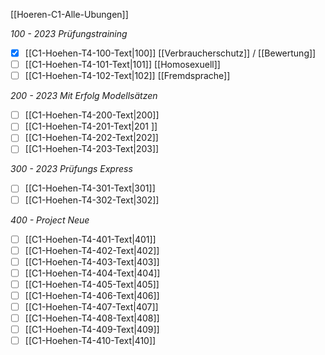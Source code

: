 [[Hoeren-C1-Alle-Ubungen]]

*100 - 2023 Prüfungstraining*
- [x] [[C1-Hoehen-T4-100-Text|100]] [[Verbraucherschutz]] / [[Bewertung]]
- [ ] [[C1-Hoehen-T4-101-Text|101]] [[Homosexuell]]
- [ ] [[C1-Hoehen-T4-102-Text|102]] [[Fremdsprache]]

*200 - 2023 Mit Erfolg Modellsätzen*
- [ ] [[C1-Hoehen-T4-200-Text|200]] 
- [ ] [[C1-Hoehen-T4-201-Text|201 ]] 
- [ ] [[C1-Hoehen-T4-202-Text|202]] 
- [ ] [[C1-Hoehen-T4-203-Text|203]] 

*300 - 2023 Prüfungs Express*
- [ ] [[C1-Hoehen-T4-301-Text|301]] 
- [ ] [[C1-Hoehen-T4-302-Text|302]] 

_400 - Project Neue_
- [ ] [[C1-Hoehen-T4-401-Text|401]]
- [ ] [[C1-Hoehen-T4-402-Text|402]]
- [ ] [[C1-Hoehen-T4-403-Text|403]]
- [ ] [[C1-Hoehen-T4-404-Text|404]]
- [ ] [[C1-Hoehen-T4-405-Text|405]]
- [ ] [[C1-Hoehen-T4-406-Text|406]]
- [ ] [[C1-Hoehen-T4-407-Text|407]]
- [ ] [[C1-Hoehen-T4-408-Text|408]]
- [ ] [[C1-Hoehen-T4-409-Text|409]]
- [ ] [[C1-Hoehen-T4-410-Text|410]]
